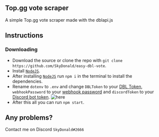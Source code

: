 ## Top.gg vote scraper

A simple Top.gg vote scraper made with the dblapi.js

## Instructions

### Downloading

-   Download the source or clone the repo with `git clone https://github.com/SkyDonald/easy-dbl-vote`.
-   Install [`NodeJS`](https://nodejs.org).
-   After installing [`NodeJS`](https://nodejs.org) run `npm i` in the terminal to install the dependencies.
-   Rename `dotenv` to `.env` and change `DBLToken` to your [DBL Token](https://top.gg/bot/764418734747549696/webhooks), `webhookPassword` to your [webhook password](https://top.gg/bot/764418734747549696/webhooks) and `discordToken` to your [Discord bot token](https://discord.com/developers/applications/YOURBOTID/bot).
    ![here](https://i.imgur.com/89hwJlH.png)
-   After this all you can run `npm start`.

## Any problems?
Contact me on Discord `SkyDonald#2666`
